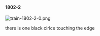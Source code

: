 #### 1802-2
![train-1802-2-0.png](https://github.com/lil-lab/nlvr/raw/master/nlvr/train/images/56/train-1802-2-0.png "train-1802-2-0.png")

there is one black cirlce touching the edge